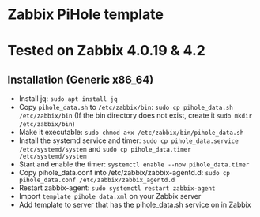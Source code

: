 # Zabbix PiHole template
# Tested on Zabbix 4.0.19 & 4.2

## Installation (Generic x86_64)
- Install jq: `sudo apt install jq`
- Copy `pihole_data.sh` to `/etc/zabbix/bin`: `sudo cp pihole_data.sh /etc/zabbix/bin` (If the bin directory does not exist, create it `sudo mkdir /etc/zabbix/bin`)
- Make it executable: `sudo chmod a+x /etc/zabbix/bin/pihole_data.sh`
- Install the systemd service and timer: `sudo cp pihole_data.service /etc/systemd/system` and `sudo cp pihole_data.timer /etc/systemd/system`
- Start and enable the timer: `systemctl enable --now pihole_data.timer`
- Copy pihole_data.conf into /etc/zabbix/zabbix-agentd.d: `sudo cp pihole_data.conf /etc/zabbix/zabbix_agentd.d`
- Restart zabbix-agent: `sudo systemctl restart zabbix-agent`
- Import `template_pihole_data.xml` on your Zabbix server
- Add template to server that has the pihole_data.sh service on in Zabbix

